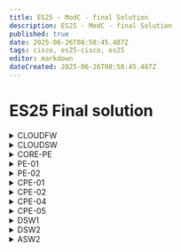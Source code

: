 ```yaml
---
title: ES25 - ModC - final Solution
description: ES25 - ModC - final Solution
published: true
date: 2025-06-26T08:58:45.487Z
tags: cisco, es25-cisco, es25
editor: markdown
dateCreated: 2025-06-26T08:58:45.487Z
---
```


# ES25 Final solution

<details>
<summary>CLOUDFW</summary>
  
  ```
Config comes here
	
  ```
</details>

<details>
<summary>CLOUDSW</summary>
   
  ```
Config comes here
	
  ```
</details>

<details>
<summary>CORE-PE</summary>
  
  ```
Config comes here
	
  ```
</details>

<details>
<summary>PE-01</summary>
   
  ```
Config comes here
	
  ```
</details>

<details>
<summary>PE-02</summary>
    
  ```
Config comes here
	
  ```
</details>

<details>
<summary>CPE-01</summary>
  
  ```
Config comes here
	
  ```
</details>

<details>
<summary>CPE-02</summary>
   
  ```
Config comes here
	
  ```
</details>

<details>
<summary>CPE-04</summary>
   
  ```
Config comes here
	
  ```
</details>

<details>
<summary>CPE-05</summary>
   
  ```
Config comes here
	
  ```
</details>

<details>
<summary>DSW1</summary>
  
  ```
Config comes here
	
  ```
</details>

<details>
<summary>DSW2</summary>
   
  ```
Config comes here
	
  ```
</details>

<details>
<summary>ASW2</summary>
  
  ```
Config comes here
	
  ```
</details>